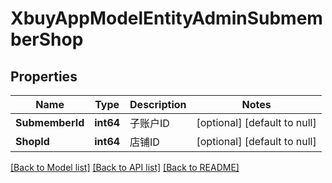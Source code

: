 # XbuyAppModelEntityAdminSubmemberShop

## Properties
Name | Type | Description | Notes
------------ | ------------- | ------------- | -------------
**SubmemberId** | **int64** | 子账户ID | [optional] [default to null]
**ShopId** | **int64** | 店铺ID | [optional] [default to null]

[[Back to Model list]](../README.md#documentation-for-models) [[Back to API list]](../README.md#documentation-for-api-endpoints) [[Back to README]](../README.md)

